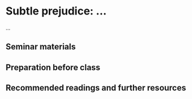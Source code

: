 # Subtle prejudice: ...

...

## Seminar materials



## Preparation before class



## Recommended readings and further resources



